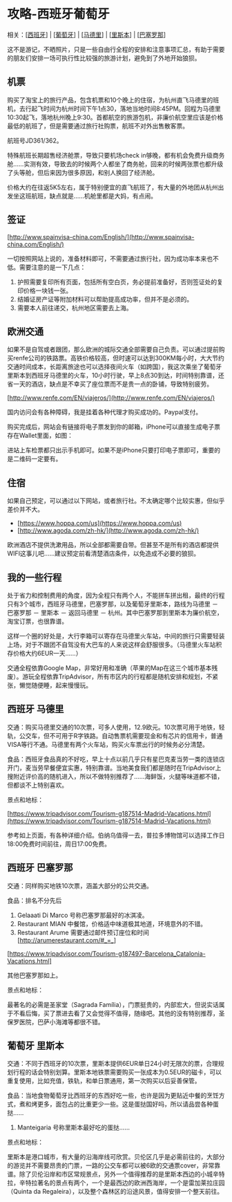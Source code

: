 # 攻略-西班牙葡萄牙

相关：[[西班牙]] | [[葡萄牙]] | [[马德里]] | [[里斯本]] | [[巴塞罗那]]

这不是游记，不晒照片，只是一些自由行全程的安排和注意事项汇总，有助于需要的朋友们安排一场可执行性比较强的旅游计划，避免到了外地开始狼狈。

## **机票**

购买了淘宝上的旅行产品，包含机票和10个晚上的住宿，为杭州直飞马德里的班机，去行起飞时间为杭州时间下午1点30，落地当地时间8:45PM。回程为马德里10:30起飞，落地杭州晚上9:30。首都航空的旅游包机，非廉价航空里应该是价格最低的航班了，但是需要通过旅行社购票，航班不对外出售散客票。

航班号JD361/362。

特殊航班长期超售经济舱票，导致只要机场check in够晚，都有机会免费升级商务舱……实测有效，导致去的时候两个人都坐了商务舱，回来的时候两张票也都升级了头等舱，但后来因为很多原因，和别人换回了经济舱。

价格大约在往返5K5左右，属于特别便宜的直飞航班了，有大量的外地团从杭州出发坐这班航班，缺点就是……机舱里都是大妈，有点闹。

## **签证**

[http://www.spainvisa-china.com/English/](http://www.spainvisa-china.com/English/)

一切按照网站上说的，准备材料即可，不需要通过旅行社，因为成功率本来也不低。需要注意的是一下几点：

1. 护照需要复印所有页面，包括所有空白页，务必提前准备好，否则签证处的复印价格一块钱一张。
2. 结婚证房产证等附加材料可以帮助提高成功率，但并不是必须的。
3. 需要本人前往递交，杭州地区需要去上海。

## **欧洲交通**

如果不是自驾或者跟团，那么欧洲的城际交通全部需要自己负责。可以通过提前购买renfe公司的铁路票。高铁价格较高，但时速可以达到300KM每小时，大大节约交通时间成本，长距离旅途也可以选择夜间火车（如跨国），我这次乘坐了葡萄牙里斯本到西班牙马德里的火车，10小时行驶，早上8点30到达，时间特别靠谱，还省一天的酒店，缺点是不幸买了座位票而不是贵一点的卧铺，导致特别疲劳。

[http://www.renfe.com/EN/viajeros/](http://www.renfe.com/EN/viajeros/)

国内访问会有各种障碍，我是挂着各种代理才购买成功的。Paypal支付。

购买完成后，网站会有链接将电子票发到你的邮箱，iPhone可以直接生成电子票存在Wallet里面，如图：

进站上车检票都只出示手机即可。如果不是iPhone只要打印电子票即可，重要的是二维码一定要有。

## **住宿**

如果自己预定，可以通过以下网站，或者旅行社。不太确定哪个比较实惠，但似乎差价并不大。

- [https://www.hoppa.com/us](https://www.hoppa.com/us)
- [http://www.agoda.com/zh-hk/](http://www.agoda.com/zh-hk/)

欧洲酒店不提供洗漱用品，所以全部都需要自带。但甚至不是所有的酒店都提供WIFI这事儿吧……建议预定前看清楚酒店条件，以免造成不必要的狼狈。

## **我的一些行程**

处于省力和控制费用的角度，因为全程只有两个人，不能拼车拼出租，最终的行程只有3个城市，西班牙马德里，巴塞罗那，以及葡萄牙里斯本，路线为马德里 － 巴塞罗那 － 里斯本 － 返回马德里 － 杭州。其中巴塞罗那到里斯本为廉价航空，淘宝订票，也很靠谱。

这样一个圈的好处是，大行李箱可以寄存在马德里火车站，中间的旅行只需要轻装上场，对于不跟团不自驾没有大巴车的人来说这样会舒服很多。（马德里火车站积存价格大约6EUR一天……）

交通全程依靠Google Map，非常好用和准确（苹果的Map在这三个城市基本残废）。游玩全程依靠TripAdvisor，所有市区内的行程都是随机安排和规划，不紧张，懒觉随便睡，起来慢慢玩。

## **西班牙 马德里**

交通：购买马德里交通的10次票，可多人使用，12.9欧元。10次票可用于地铁，轻轨，公交车，但不可用于R字铁路。自动售票机需要现金和有芯片的信用卡，普通VISA等行不通。马德里有两个火车站，购买火车票出行的时候务必分清楚。

食品：西班牙食品真的不好吃，早上十点以前几乎只有星巴克麦当劳一类的连锁店开门，麦当劳早餐便宜实惠，特别靠谱。当地美食我们都是随时在TripAdvisor上搜附近评价高的随机进入，所以不做特别推荐了……海鲜饭，火腿等味道都不错，但都谈不上特别喜欢。

景点和地标：

[https://www.tripadvisor.com/Tourism-g187514-Madrid-Vacations.html](https://www.tripadvisor.com/Tourism-g187514-Madrid-Vacations.html)

参考如上页面，有各种详细介绍。伯纳乌值得一去，普拉多博物馆可以选择工作日18:00免费时间前往，周日17:00免费。

## **西班牙 巴塞罗那**

交通：同样购买地铁10次票，涵盖大部分的公共交通。

食品：排名不分先后

1. Gelaaati Di Marco 号称巴塞罗那最好的冰淇凌。
2. Restaurant MIAN 中餐馆，价格适中味道极其地道，环境意外的不错。
3. Restaurant Arume 需要通过邮件预订座位和时间[http://arumerestaurant.com/#_=_]

[https://www.tripadvisor.com/Tourism-g187497-Barcelona_Catalonia-Vacations.html]

其他巴塞罗那如上。

景点和地标：

最著名的必需是圣家堂（Sagrada Família），门票挺贵的，内部宏大，但说实话属于不看后悔，买了票进去看了又会觉得不值得，随缘吧。其他的没有特别推荐，圣保罗医院，巴萨小海滩等都很不错。

## **葡萄牙 里斯本**

交通：不同于西班牙的10次票，里斯本提供6EUR单日24小时无限次的票，合理规划行程的话会特别划算。里斯本地铁票需要购买一张成本为0.5EUR的磁卡，可以重复使用，比如充值，铁轨，和单日票通用，第一次购买以后妥善保管。

食品：当地食物葡萄牙比西班牙的东西好吃一些，也许是因为更贴近中餐的烹饪方式，煮和烤更多，面包占的比重更少一些。这是蛋挞国好吗，所以请品尝各种蛋挞……

1. Manteigaria 号称里斯本最好吃的蛋挞……

景点和地标：

里斯本是港口城市，有大量的沿海岸线可欣赏。贝伦区几乎是必需前往的，大部分的游览并不需要昂贵的门票，一路的公交车都可以被6欧的交通票cover，非常靠谱。除了贝伦沿岸和市区常规景点，另外一个值得推荐的是里斯本西边的小城辛特拉，辛特拉著名的景点有两个，一个是最西边的欧洲西海岸，一个是雷加莱拉庄园（Quinta da Regaleira），以及整个森林区的沿途风景，值得安排一个整天前往。

[//begin]: # "Autogenerated link references for markdown compatibility"
[西班牙]: ../info/country/西班牙 "西班牙"
[葡萄牙]: ../info/country/葡萄牙 "葡萄牙"
[马德里]: ../info/city/马德里 "马德里"
[里斯本]: ../info/city/里斯本 "里斯本"
[巴塞罗那]: ../info/city/巴塞罗那 "巴塞罗那"
[//end]: # "Autogenerated link references"